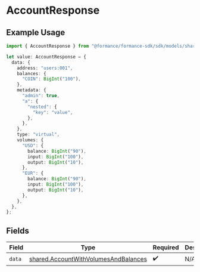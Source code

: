 # AccountResponse

## Example Usage

```typescript
import { AccountResponse } from "@formance/formance-sdk/sdk/models/shared";

let value: AccountResponse = {
  data: {
    address: "users:001",
    balances: {
      "COIN": BigInt("100"),
    },
    metadata: {
      "admin": true,
      "a": {
        "nested": {
          "key": "value",
        },
      },
    },
    type: "virtual",
    volumes: {
      "USD": {
        balance: BigInt("90"),
        input: BigInt("100"),
        output: BigInt("10"),
      },
      "EUR": {
        balance: BigInt("90"),
        input: BigInt("100"),
        output: BigInt("10"),
      },
    },
  },
};
```

## Fields

| Field                                                                                               | Type                                                                                                | Required                                                                                            | Description                                                                                         |
| --------------------------------------------------------------------------------------------------- | --------------------------------------------------------------------------------------------------- | --------------------------------------------------------------------------------------------------- | --------------------------------------------------------------------------------------------------- |
| `data`                                                                                              | [shared.AccountWithVolumesAndBalances](../../../sdk/models/shared/accountwithvolumesandbalances.md) | :heavy_check_mark:                                                                                  | N/A                                                                                                 |